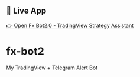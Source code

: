 ## 🔗 Live App

[👉 Open Fx Bot2.0 - TradingView Strategy Assistant](https://fx-bot2-mac7szu3srhehafu7atwep.streamlit.app/)
# fx-bot2
My TradingView + Telegram Alert Bot
